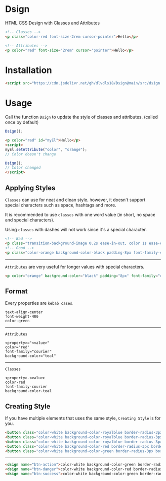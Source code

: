 # Dsign
HTML CSS Design with Classes and Attributes

```html
<!-- Classes -->
<p class="color-red font-size-2rem cursor-pointer">Hello</p>

<!-- Attributes -->
<p color="red" font-size="2rem" cursor="pointer">Hello</p>
```

# Installation

```html
<script src="https://cdn.jsdelivr.net/gh/dlvdls18/Dsign@main/src/dsign.js"></script>
```

# Usage

Call the function `Dsign` to update the style of classes and attributes. (called once by default)

```js
Dsign();
```

```html
<p color="red" id="myEl">Hello</p>
<script>
myEl.setAttribute("color", "orange");
// Color doesn't change

Dsign();
// Color changed
</script>
```

## Applying Styles

`Classes` can use for neat and clean style. however, it doesn't support special characters such as space, hashtags and more.

It is recommended to use `classes` with one word value (in short, no space and special characters).

Using `classes` with dashes will not work since it's a special character.

```html
<!-- Bad -->
<p class="transition-background-image 0.2s ease-in-out, color 1s ease-out background-image-linear-gradient(to bottom, red, blue) font-family-var(--my-font)">Hello</p>
<!-- Good -->
<p class="color-orange background-color-black padding-8px font-family-courier">Hello</p>
```

***


`Attributes` are very useful for longer values with special characters.

```html
<p color="orange" background-color="black" padding="8px" font-family="courier">Hello</p>
```

## Format

Every properties are `kebab cases`.

```
text-align-center
font-weight-400
color-green
```

***

`Attributes`

```
<property>="<value>"
color="red"
font-family="courier"
background-color="teal"
```

***

`Classes`


```
<property>-<value>
color-red
font-family-courier
background-color-teal
```



## Creating Style

If you have multiple elements that uses the same style, `Creating Style` is for you.


```html
<button class="color-white background-color-royalblue border-radius-3px border-color-transparent padding-8px font-size-1rem margin-5px">Action 1</button>
<button class="color-white background-color-royalblue border-radius-3px border-color-transparent padding-8px font-size-1rem margin-5px">Action 2</button>
<button class="color-white background-color-royalblue border-radius-3px border-color-transparent padding-8px font-size-1rem margin-5px">Action 3</button>
<button class="color-white background-color-red border-radius-3px border-color-transparent padding-8px font-size-1rem margin-5px">Danger Action</button>
<button class="color-white background-color-green border-radius-3px border-color-transparent padding-8px font-size-1rem margin-5px">Success Action</button>
```

***

```html
<dsign name="btn-action">color-white background-color-green border-radius-3px border-color-transparent padding-8px font-size-1rem margin-5px</dsign>
<dsign name="btn-danger">color-white background-color-red border-radius-3px border-color-transparent padding-8px font-size-1rem margin-5px</dsign>
<dsign name="btn-success">color-white background-color-green border-radius-3px border-color-transparent padding-8px font-size-1rem margin-5px</dsign>
```